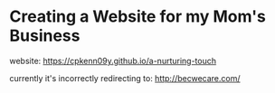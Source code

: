 # Creating a Website for my Mom's Business

website: https://cpkenn09y.github.io/a-nurturing-touch

currently it's incorrectly redirecting to: http://becwecare.com/
